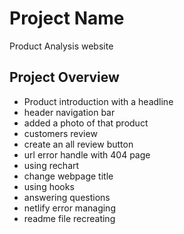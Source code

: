 # Project Name
Product Analysis website

## Project Overview
- Product introduction with a headline
- header navigation bar
- added a photo of that product
- customers review
- create an all review button
- url error handle with 404 page
- using rechart
- change webpage title
- using hooks
- answering questions
- netlify error managing
- readme file recreating

